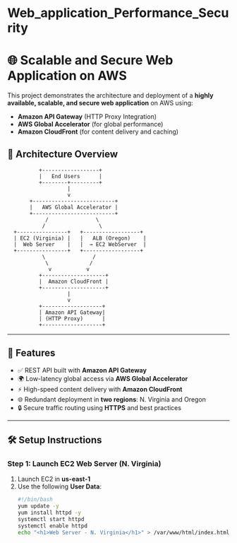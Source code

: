 # Web_application_Performance_Security
# 🌐 Scalable and Secure Web Application on AWS

This project demonstrates the architecture and deployment of a **highly available, scalable, and secure web application** on AWS using:

- **Amazon API Gateway** (HTTP Proxy Integration)
- **AWS Global Accelerator** (for global performance)
- **Amazon CloudFront** (for content delivery and caching)

## 📌 Architecture Overview

              +------------------+
              |   End Users      |
              +--------+---------+
                       |
                       v
           +--------------------------+
           |   AWS Global Accelerator |
           +--------------------------+
                /               \
               /                 \
      +----------------+   +------------------+
      | EC2 (Virginia) |   |   ALB (Oregon)    |
      |  Web Server    |   |  → EC2 WebServer  |
      +----------------+   +------------------+
               \               /
                \             /
                 v           v
              +--------------------+
              |  Amazon CloudFront |
              +--------------------+
                       |
                       v
              +-------------------+
              | Amazon API Gateway|
              | (HTTP Proxy)      |
              +-------------------+

---

## 🚀 Features

- ✅ REST API built with **Amazon API Gateway**
- 🌍 Low-latency global access via **AWS Global Accelerator**
- ⚡ High-speed content delivery with **Amazon CloudFront**
- 🌐 Redundant deployment in **two regions**: N. Virginia and Oregon
- 🔒 Secure traffic routing using **HTTPS** and best practices

---

## 🛠️ Setup Instructions

### Step 1: Launch EC2 Web Server (N. Virginia)

1. Launch EC2 in **us-east-1**
2. Use the following **User Data**:
   ```bash
   #!/bin/bash
   yum update -y
   yum install httpd -y
   systemctl start httpd
   systemctl enable httpd
   echo "<h1>Web Server - N. Virginia</h1>" > /var/www/html/index.html
